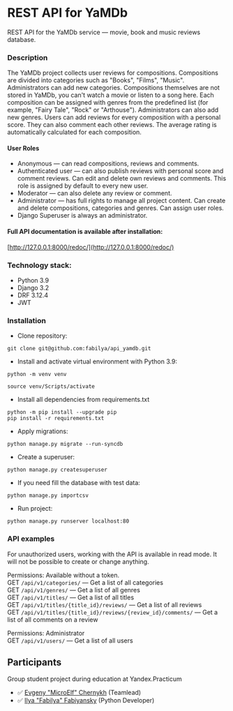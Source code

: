 # REST API for YaMDb
REST API for the YaMDb service — movie, book and music reviews database.
### Description
The YaMDb project collects user reviews for compositions. Compositions are divided into categories such as "Books", "Films", "Music". Administrators can add new categories.
Compositions themselves are not stored in YaMDb, you can't watch a movie or listen to a song here.
Each composition can be assigned with genres from the predefined list (for example, "Fairy Tale", "Rock" or "Arthouse"). Administrators can also add new genres.
Users can add reviews for every composition with a personal score. They can also comment each other reviews.
The average rating is automatically calculated for each composition.
#### User Roles
* Anonymous — can read compositions, reviews and comments.
* Authenticated user — can also publish reviews with personal score and comment reviews. Can edit and delete own reviews and comments. This role is assigned by default to every new user.
* Moderator — can also delete any review or comment.
* Administrator — has full rights to manage all project content. Can create and delete compositions, categories and genres. Can assign user roles.
* Django Superuser is always an administrator.
#### Full API documentation is available after installation:
[http://127.0.0.1:8000/redoc/](http://127.0.0.1:8000/redoc/)
### Technology stack:
* Python 3.9
* Django 3.2
* DRF 3.12.4
* JWT
### Installation
* Clone repository:
```
git clone git@github.com:fabilya/api_yamdb.git
```
* Install and activate virtual environment with Python 3.9:
```
python -m venv venv
```
```
source venv/Scripts/activate
```
* Install all dependencies from requirements.txt
```
python -m pip install --upgrade pip
pip install -r requirements.txt
```
* Apply migrations:
```
python manage.py migrate --run-syncdb
```
* Create a superuser:
```
python manage.py createsuperuser
```
* If you need fill the database with test data:
```
python manage.py importcsv
```
* Run project:
```
python manage.py runserver localhost:80
```
### API examples
For unauthorized users, working with the API is available in read mode. It will not be possible to create or change anything.  

Permissions: Available without a token.  
GET `/api/v1/categories/` — Get a list of all categories  
GET `/api/v1/genres/` — Get a list of all genres  
GET `/api/v1/titles/` — Get a list of all titles  
GET `/api/v1/titles/{title_id}/reviews/` — Get a list of all reviews  
GET `/api/v1/titles/{title_id}/reviews/{review_id}/comments/` — Get a list of all comments on a review

Permissions: Administrator  
GET `/api/v1/users/` — Get a list of all users
## Participants
Group student project during education at Yandex.Practicum  
* ✅ [Evgeny "MicroElf" Chernykh](https://github.com/MicroElf) (Teamlead)  
* ✅ [Ilya "Fabilya" Fabiyansky](https://github.com/fabilya) (Python Developer)
